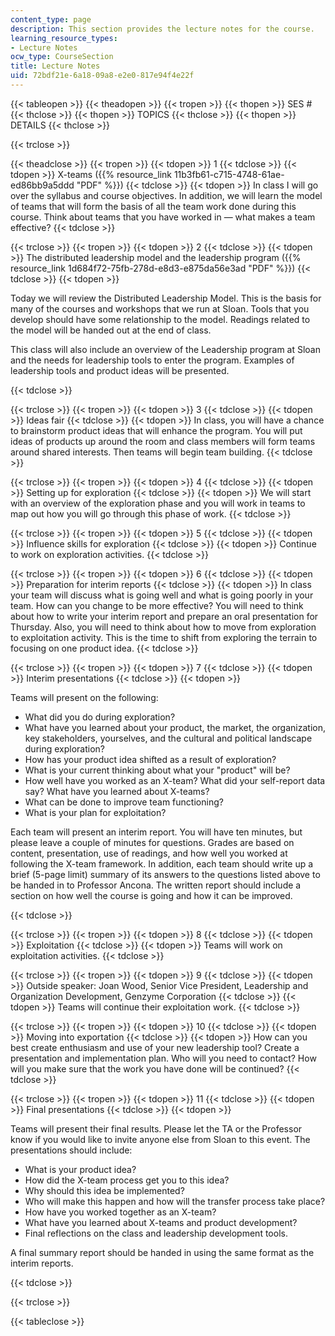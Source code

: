 ```yaml
---
content_type: page
description: This section provides the lecture notes for the course.
learning_resource_types:
- Lecture Notes
ocw_type: CourseSection
title: Lecture Notes
uid: 72bdf21e-6a18-09a8-e2e0-817e94f4e22f
---
```


{{< tableopen >}}
{{< theadopen >}}
{{< tropen >}}
{{< thopen >}}
SES #
{{< thclose >}}
{{< thopen >}}
TOPICS
{{< thclose >}}
{{< thopen >}}
DETAILS
{{< thclose >}}

{{< trclose >}}

{{< theadclose >}}
{{< tropen >}}
{{< tdopen >}}
1
{{< tdclose >}}
{{< tdopen >}}
X-teams ({{% resource_link 11b3fb61-c715-4748-61ae-ed86bb9a5ddd "PDF" %}})
{{< tdclose >}}
{{< tdopen >}}
In class I will go over the syllabus and course objectives. In addition, we will learn the model of teams that will form the basis of all the team work done during this course. Think about teams that you have worked in — what makes a team effective?
{{< tdclose >}}

{{< trclose >}}
{{< tropen >}}
{{< tdopen >}}
2
{{< tdclose >}}
{{< tdopen >}}
The distributed leadership model and the leadership program ({{% resource_link 1d684f72-75fb-278d-e8d3-e875da56e3ad "PDF" %}})
{{< tdclose >}}
{{< tdopen >}}


Today we will review the Distributed Leadership Model. This is the basis for many of the courses and workshops that we run at Sloan. Tools that you develop should have some relationship to the model. Readings related to the model will be handed out at the end of class.

This class will also include an overview of the Leadership program at Sloan and the needs for leadership tools to enter the program. Examples of leadership tools and product ideas will be presented.


{{< tdclose >}}

{{< trclose >}}
{{< tropen >}}
{{< tdopen >}}
3
{{< tdclose >}}
{{< tdopen >}}
Ideas fair
{{< tdclose >}}
{{< tdopen >}}
In class, you will have a chance to brainstorm product ideas that will enhance the program. You will put ideas of products up around the room and class members will form teams around shared interests. Then teams will begin team building.
{{< tdclose >}}

{{< trclose >}}
{{< tropen >}}
{{< tdopen >}}
4
{{< tdclose >}}
{{< tdopen >}}
Setting up for exploration
{{< tdclose >}}
{{< tdopen >}}
We will start with an overview of the exploration phase and you will work in teams to map out how you will go through this phase of work.
{{< tdclose >}}

{{< trclose >}}
{{< tropen >}}
{{< tdopen >}}
5
{{< tdclose >}}
{{< tdopen >}}
Influence skills for exploration
{{< tdclose >}}
{{< tdopen >}}
Continue to work on exploration activities.
{{< tdclose >}}

{{< trclose >}}
{{< tropen >}}
{{< tdopen >}}
6
{{< tdclose >}}
{{< tdopen >}}
Preparation for interim reports
{{< tdclose >}}
{{< tdopen >}}
In class your team will discuss what is going well and what is going poorly in your team. How can you change to be more effective? You will need to think about how to write your interim report and prepare an oral presentation for Thursday. Also, you will need to think about how to move from exploration to exploitation activity. This is the time to shift from exploring the terrain to focusing on one product idea.
{{< tdclose >}}

{{< trclose >}}
{{< tropen >}}
{{< tdopen >}}
7
{{< tdclose >}}
{{< tdopen >}}
Interim presentations
{{< tdclose >}}
{{< tdopen >}}


Teams will present on the following:

*   What did you do during exploration?
*   What have you learned about your product, the market, the organization, key stakeholders, yourselves, and the cultural and political landscape during exploration?
*   How has your product idea shifted as a result of exploration?
*   What is your current thinking about what your "product" will be?
*   How well have you worked as an X-team? What did your self-report data say? What have you learned about X-teams?
*   What can be done to improve team functioning?
*   What is your plan for exploitation?

Each team will present an interim report. You will have ten minutes, but please leave a couple of minutes for questions. Grades are based on content, presentation, use of readings, and how well you worked at following the X-team framework. In addition, each team should write up a brief (5-page limit) summary of its answers to the questions listed above to be handed in to Professor Ancona. The written report should include a section on how well the course is going and how it can be improved.


{{< tdclose >}}

{{< trclose >}}
{{< tropen >}}
{{< tdopen >}}
8
{{< tdclose >}}
{{< tdopen >}}
Exploitation
{{< tdclose >}}
{{< tdopen >}}
Teams will work on exploitation activities.
{{< tdclose >}}

{{< trclose >}}
{{< tropen >}}
{{< tdopen >}}
9
{{< tdclose >}}
{{< tdopen >}}
Outside speaker: Joan Wood, Senior Vice President, Leadership and Organization Development, Genzyme Corporation
{{< tdclose >}}
{{< tdopen >}}
Teams will continue their exploitation work.
{{< tdclose >}}

{{< trclose >}}
{{< tropen >}}
{{< tdopen >}}
10
{{< tdclose >}}
{{< tdopen >}}
Moving into exportation
{{< tdclose >}}
{{< tdopen >}}
How can you best create enthusiasm and use of your new leadership tool? Create a presentation and implementation plan. Who will you need to contact? How will you make sure that the work you have done will be continued?
{{< tdclose >}}

{{< trclose >}}
{{< tropen >}}
{{< tdopen >}}
11
{{< tdclose >}}
{{< tdopen >}}
Final presentations
{{< tdclose >}}
{{< tdopen >}}


Teams will present their final results. Please let the TA or the Professor know if you would like to invite anyone else from Sloan to this event. The presentations should include:

*   What is your product idea?
*   How did the X-team process get you to this idea?
*   Why should this idea be implemented?
*   Who will make this happen and how will the transfer process take place?
*   How have you worked together as an X-team?
*   What have you learned about X-teams and product development?
*   Final reflections on the class and leadership development tools.

A final summary report should be handed in using the same format as the interim reports.


{{< tdclose >}}

{{< trclose >}}

{{< tableclose >}}